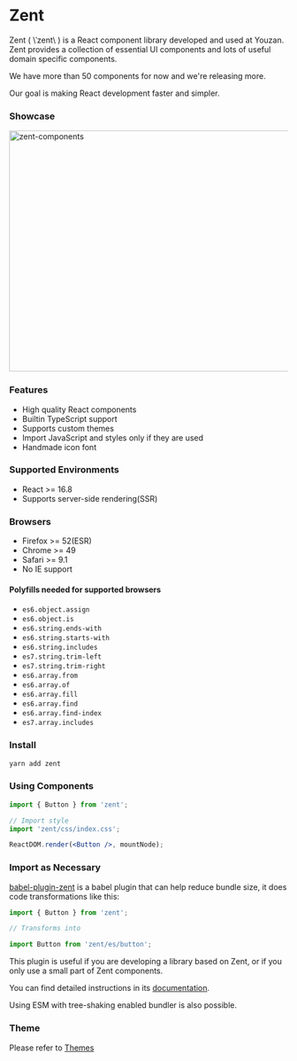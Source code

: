 # Zent

Zent ( \ˈzent\ ) is a React component library developed and used at Youzan. Zent provides a collection of essential UI components and lots of useful domain specific components.

We have more than 50 components for now and we're releasing more.

Our goal is making React development faster and simpler.

### Showcase

![zent-components](https://img.yzcdn.cn/public_files/2018/04/17/ab32128950146c5932c267cbc19f9363.png)

### Features

* High quality React components
* Builtin TypeScript support
* Supports custom themes
* Import JavaScript and styles only if they are used
* Handmade icon font

### Supported Environments

* React >= 16.8
* Supports server-side rendering(SSR)

### Browsers

* Firefox >= 52(ESR)
* Chrome >= 49
* Safari >= 9.1
* No IE support

#### Polyfills needed for supported browsers

- `es6.object.assign`
- `es6.object.is`
- `es6.string.ends-with`
- `es6.string.starts-with`
- `es6.string.includes`
- `es7.string.trim-left`
- `es7.string.trim-right`
- `es6.array.from`
- `es6.array.of`
- `es6.array.fill`
- `es6.array.find`
- `es6.array.find-index`
- `es7.array.includes`

### Install

```bash
yarn add zent
```

### Using Components

```jsx
import { Button } from 'zent';

// Import style
import 'zent/css/index.css';

ReactDOM.render(<Button />, mountNode);
```

### Import as Necessary

[babel-plugin-zent](babel-plugin-zent) is a babel plugin that can help reduce bundle size, it does code transformations like this:

```js
import { Button } from 'zent';

// Transforms into

import Button from 'zent/es/button';
```

This plugin is useful if you are developing a library based on Zent, or if you only use a small part of Zent components.

You can find detailed instructions in its [documentation](babel-plugin-zent).

Using ESM with tree-shaking enabled bundler is also possible.

### Theme

Please refer to [Themes](theme)

<style>
img[alt="zent-components"] {
  width: 523px;
  height: 435px;
}
</style>

